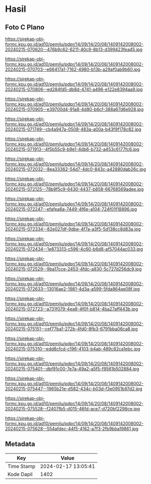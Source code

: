 # Hasil

## Foto C Plano

https://sirekap-obj-formc.kpu.go.id/ad10/pemilu/pdpr/14/09/14/20/08/1409142008002-20240215-070620--476b9c62-6211-40c9-8b13-d399423fea45.jpg

https://sirekap-obj-formc.kpu.go.id/ad10/pemilu/pdpr/14/09/14/20/08/1409142008002-20240215-070703--e66417a1-7162-4980-b13b-a29af0ab9b60.jpg

https://sirekap-obj-formc.kpu.go.id/ad10/pemilu/pdpr/14/09/14/20/08/1409142008002-20240215-070806--ed284fd5-db8d-4741-a496-e122e8394aa9.jpg

https://sirekap-obj-formc.kpu.go.id/ad10/pemilu/pdpr/14/09/14/20/08/1409142008002-20240215-070905--e39700d4-91a8-4d80-b6cf-388a67d6e928.jpg

https://sirekap-obj-formc.kpu.go.id/ad10/pemilu/pdpr/14/09/14/20/08/1409142008002-20240215-071749--cb4a947a-0508-483a-a00a-b43f9f178c82.jpg

https://sirekap-obj-formc.kpu.go.id/ad10/pemilu/pdpr/14/09/14/20/08/1409142008002-20240215-071913--4f5b55c9-b9e1-4db6-b732-a453c6177fc6.jpg

https://sirekap-obj-formc.kpu.go.id/ad10/pemilu/pdpr/14/09/14/20/08/1409142008002-20240215-072032--8ea33362-54d7-4dc0-843c-a42880dab26c.jpg

https://sirekap-obj-formc.kpu.go.id/ad10/pemilu/pdpr/14/09/14/20/08/1409142008002-20240215-072125--78b9f5c9-6430-4437-b858-66768569adee.jpg

https://sirekap-obj-formc.kpu.go.id/ad10/pemilu/pdpr/14/09/14/20/08/1409142008002-20240215-072247--efafea6a-7449-4f6e-a104-724f01f18896.jpg

https://sirekap-obj-formc.kpu.go.id/ad10/pemilu/pdpr/14/09/14/20/08/1409142008002-20240215-072334--82e027df-9dbe-4f7a-a3f5-5d138cc8d83a.jpg

https://sirekap-obj-formc.kpu.go.id/ad10/pemilu/pdpr/14/09/14/20/08/1409142008002-20240215-072434--1e873313-c596-4c60-b6d8-af57044ac033.jpg

https://sirekap-obj-formc.kpu.go.id/ad10/pemilu/pdpr/14/09/14/20/08/1409142008002-20240215-072529--9ba17cce-2453-4fdc-a830-5c727d256dc9.jpg

https://sirekap-obj-formc.kpu.go.id/ad10/pemilu/pdpr/14/09/14/20/08/1409142008002-20240215-072633--13016ae2-1981-4d3a-a599-5fda864ae08f.jpg

https://sirekap-obj-formc.kpu.go.id/ad10/pemilu/pdpr/14/09/14/20/08/1409142008002-20240215-072723--a731f079-4ea8-4f0f-b814-4ba27aff443b.jpg

https://sirekap-obj-formc.kpu.go.id/ad10/pemilu/pdpr/14/09/14/20/08/1409142008002-20240215-075151--cef77ba1-272b-4fd0-8fb3-6791bba06ca8.jpg

https://sirekap-obj-formc.kpu.go.id/ad10/pemilu/pdpr/14/09/14/20/08/1409142008002-20240215-075310--edd8cfcd-c196-4103-b4ab-489c82ca1ebc.jpg

https://sirekap-obj-formc.kpu.go.id/ad10/pemilu/pdpr/14/09/14/20/08/1409142008002-20240215-075401--dbf91c00-7e7a-49a2-a5f5-f9561b502884.jpg

https://sirekap-obj-formc.kpu.go.id/ad10/pemilu/pdpr/14/09/14/20/08/1409142008002-20240215-075447--1965b21e-d582-434c-b03d-f3e0951b97d2.jpg

https://sirekap-obj-formc.kpu.go.id/ad10/pemilu/pdpr/14/09/14/20/08/1409142008002-20240215-075528--f2407fb5-d015-46fd-ace7-d720bf2298ce.jpg

https://sirekap-obj-formc.kpu.go.id/ad10/pemilu/pdpr/14/09/14/20/08/1409142008002-20240215-075628--554afdec-44f5-4162-a7f3-2fb9bba19861.jpg


## Metadata

| Key        | Value               |
| ---------- | ------------------- |
| Time Stamp | 2024-02-17 13:05:41 |
| Kode Dapil | 1402                |



